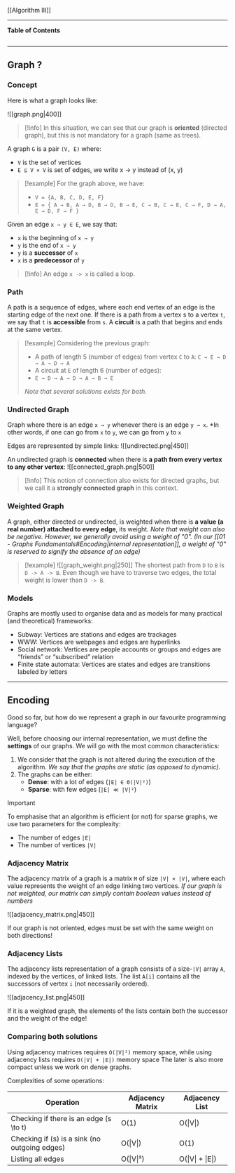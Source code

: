 [[Algorithm III]]
***
**Table of Contents**
```table-of-contents
```

****
## Graph ?

### Concept

Here is what a graph looks like:

![[graph.png|400]]
> [!info]
> In this situation, we can see that our graph is **oriented** (directed graph), but this is not mandatory for a graph (same as trees).

A graph `G` is a pair `(V, E)` where:
- `V` is the set of vertices
- `E ⊆ V × V` is set of edges, we write x → y instead of (x, y)
> [!example]
> For the graph above, we have:
> - `V = {A, B, C, D, E, F}`
> - `E = { A → B, A → D, B → D, B → E, C → B, C → E, C → F, D → A, E → D, F → F }`

Given an edge `x → y ∈ E`, we say that:
- `x` is the beginning of `x → y`
- `y` is the end of `x → y`
- `y` is a **successor** of `x`
- `x` is a **predecessor** of `y`
> [!info]
> An edge `x -> x` is called a loop.


### Path

A path is a sequence of edges, where each end vertex of an edge is the starting edge of the next one.
If there is a path from a vertex s to a vertex `t`, we say that `t` is **accessible** from `s`.
A **circuit** is a path that begins and ends at the same vertex.

> [!example]
> Considering the previous graph:
> - A path of length 5 (number of edges) from vertex `C` to `A`:
> `C → E → D → A → D → A`
> - A circuit at `E` of length 6 (number of edges):
> - `E → D → A → D → A → B → E`
> 
> *Note that several solutions exists for both.*


### Undirected Graph

Graph where there is an edge `x → y` whenever there is an edge `y → x`.
	*In other words, if one can go from `x` to `y`, we can go from `y` to `x`

Edges are represented by simple links:
![[undirected.png|450]]

An undirected graph is **connected** when there is **a path from every vertex to any other vertex**:
![[connected_graph.png|500]]

> [!info]
> This notion of connection also exists for directed graphs, but we call it a **strongly connected graph** in this context.


### Weighted Graph

A graph, either directed or undirected, is weighted when there is **a value (a real number) attached to every edge**, its weight.
	*Note that weight can also be negative. However, we generally avoid using a weight of "0". 
	(In our [[01 - Graphs Fundamentals#Encoding|internal representation]], a weight of "0" is reserved to signify the absence of an edge)*

> [!example]
> ![[graph_weight.png|250]]
> The shortest path from `D` to `B` is `D -> A -> B`. 
> Even though we have to traverse two edges, the total weight is lower than `D -> B`.


### Models

Graphs are mostly used to organise data and as models for many practical (and theoretical) frameworks:
- Subway: Vertices are stations and edges are trackages
- WWW: Vertices are webpages and edges are hyperlinks
- Social network: Vertices are people accounts or groups and edges are “friends” or “subscribed” relation
- Finite state automata: Vertices are states and edges are transitions labeled by letters


***
## Encoding

Good so far, but how do we represent a graph in our favourite programming language?

Well, before choosing our internal representation, we must define the **settings** of our graphs.
We will go with the most common characteristics:
1. We consider that the graph is not altered during the execution of the algorithm.
	*We say that the graphs are static (as opposed to dynamic).*
2. The graphs can be either:
	- **Dense**: with a lot of edges (`|E| ∈ Θ(|V|²)`)
	- **Sparse**: with few edges (`|E| ≪ |V|²`)

> [!important]
> To emphasise that an algorithm is efficient (or not) for sparse graphs, we use two parameters for the complexity:
> - The number of edges `|E|`
> - The number of vertices `|V|`


### Adjacency Matrix

The adjacency matrix of a graph is a matrix `M` of size `|V| × |V|`, where each value represents the weight of an edge linking two vertices.
	*If our graph is not weighted, our matrix can simply contain boolean values instead of numbers*

![[adjacency_matrix.png|450]]

If our graph is not oriented, edges must be set with the same weight on both directions!


### Adjacency Lists

The adjacency lists representation of a graph consists of a size-`|V|` array `A`, indexed by the vertices, of linked lists.
The list `A[i]` contains all the successors of vertex `i` (not necessarily ordered).

![[adjacency_list.png|450]]

If it is a weighted graph, the elements of the lists contain both the successor and the weight of the edge!


### Comparing both solutions

Using adjacency matrices requires `O(|V|²)` memory space, while using adjacency lists requires `O(|V| + |E|)` memory space
The later is also more compact unless we work on dense graphs.

Complexities of some operations:

| **Operation**                                   | **Adjacency Matrix** | **Adjacency List** |
| ----------------------------------------------- | -------------------- | ------------------ |
| Checking if there is an edge \(s \to t\)        | O(1)                 | O(\|V\|)           |
| Checking if \(s\) is a sink (no outgoing edges) | O(\|V\|)             | O(1)               |
| Listing all edges                               | O(\|V\|²)            | O(\|V\| + \|E\|)   |

